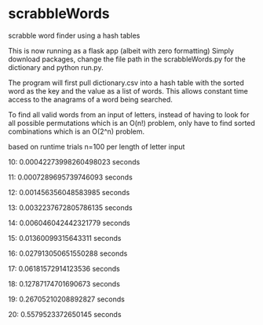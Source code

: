 # scrabbleWords
scrabble word finder using a hash tables

This is now running as a flask app (albeit with zero formatting)
Simply download packages, change the file path in the scrabbleWords.py for the dictionary and python run.py.

The program will first pull dictionary.csv into a hash table with the sorted word as the key and the value as a list of words. This allows constant time access to the anagrams of a word being searched.

To find all valid words from an input of letters, instead of having to look for all possible permutations which is an O(n!) problem, only have to find sorted combinations which is an O(2^n) problem. 



based on runtime trials n=100 per length of letter input

10: 0.00042273998260498023 seconds

11: 0.0007289695739746093 seconds

12: 0.001456356048583985 seconds

13: 0.0032237672805786135 seconds

14: 0.006046042442321779 seconds

15: 0.01360099315643311 seconds

16: 0.027913050651550288 seconds

17: 0.06181572914123536 seconds

18: 0.12787174701690673 seconds

19: 0.26705210208892827 seconds

20: 0.5579523372650145 seconds
